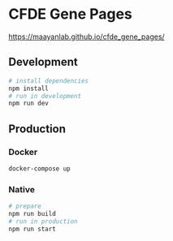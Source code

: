 # CFDE Gene Pages

<https://maayanlab.github.io/cfde_gene_pages/>

## Development

```bash
# install dependencies
npm install
# run in development
npm run dev
```

## Production

### Docker
```bash
docker-compose up
```

### Native
```bash
# prepare
npm run build
# run in production
npm run start
```
